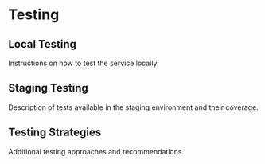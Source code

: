# Testing

## Local Testing
Instructions on how to test the service locally.

## Staging Testing
Description of tests available in the staging environment and their coverage.

## Testing Strategies
Additional testing approaches and recommendations.

